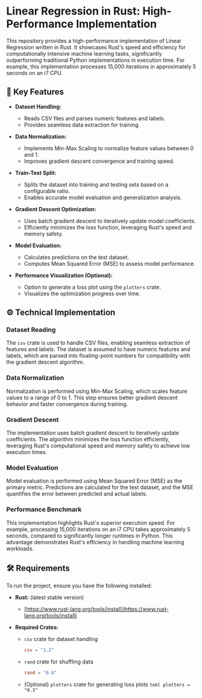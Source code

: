 # Linear Regression in Rust: High-Performance Implementation

This repository provides a high-performance implementation of Linear Regression written in Rust. It showcases Rust's speed and efficiency for computationally intensive machine learning tasks, significantly outperforming traditional Python implementations in execution time. For example, this implementation processes 15,000 iterations in approximately 5 seconds on an i7 CPU.

## 🚀 Key Features

*   **Dataset Handling:**
    *   Reads CSV files and parses numeric features and labels.
    *   Provides seamless data extraction for training.

*   **Data Normalization:**
    *   Implements Min-Max Scaling to normalize feature values between 0 and 1.
    *   Improves gradient descent convergence and training speed.

*   **Train-Test Split:**
    *   Splits the dataset into training and testing sets based on a configurable ratio.
    *   Enables accurate model evaluation and generalization analysis.

*   **Gradient Descent Optimization:**
    *   Uses batch gradient descent to iteratively update model coefficients.
    *   Efficiently minimizes the loss function, leveraging Rust's speed and memory safety.

*   **Model Evaluation:**
    *   Calculates predictions on the test dataset.
    *   Computes Mean Squared Error (MSE) to assess model performance.

*   **Performance Visualization (Optional):**
    *   Option to generate a loss plot using the `plotters` crate.
    *   Visualizes the optimization progress over time.

## ⚙️ Technical Implementation

### Dataset Reading

The `csv` crate is used to handle CSV files, enabling seamless extraction of features and labels. The dataset is assumed to have numeric features and labels, which are parsed into floating-point numbers for compatibility with the gradient descent algorithm.

### Data Normalization

Normalization is performed using Min-Max Scaling, which scales feature values to a range of 0 to 1. This step ensures better gradient descent behavior and faster convergence during training.

### Gradient Descent

The implementation uses batch gradient descent to iteratively update coefficients. The algorithm minimizes the loss function efficiently, leveraging Rust's computational speed and memory safety to achieve low execution times.

### Model Evaluation

Model evaluation is performed using Mean Squared Error (MSE) as the primary metric. Predictions are calculated for the test dataset, and the MSE quantifies the error between predicted and actual labels.

### Performance Benchmark

This implementation highlights Rust's superior execution speed. For example, processing 15,000 iterations on an i7 CPU takes approximately 5 seconds, compared to significantly longer runtimes in Python. This advantage demonstrates Rust's efficiency in handling machine learning workloads.

## 🛠️ Requirements

To run the project, ensure you have the following installed:

*   **Rust:** (latest stable version)
    *   [https://www.rust-lang.org/tools/install](https://www.rust-lang.org/tools/install)

*   **Required Crates:**
    *   `csv` crate for dataset handling
        ```toml
        csv = "1.2"
        ```
    *   `rand` crate for shuffling data
        ```toml
        rand = "0.8"
        ```
    *    (Optional) `plotters` crate for generating loss plots
        ```toml
        plotters = "0.3"
        ```
   
